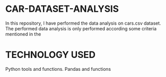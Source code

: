 # CAR-DATASET-ANALYSIS
In this repository, I have performed the data analysis on cars.csv dataset. 
The performed data analysis is only performed according some criteria mentioned in the 



# TECHNOLOGY USED
Python tools and functions. Pandas and functions
